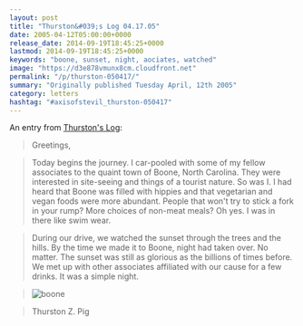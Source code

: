 ```yaml
---
layout: post
title: "Thurston&#039;s Log 04.17.05"
date: 2005-04-12T05:00:00+0000
release_date: 2014-09-19T18:45:25+0000
lastmod: 2014-09-19T18:45:25+0000
keywords: "boone, sunset, night, aociates, watched"
image: "https://d3e878vmunx8cm.cloudfront.net"
permalink: "/p/thurston-050417/"
summary: "Originally published Tuesday April, 12th 2005"
category: letters
hashtag: "#axisofstevil_thurston-050417"
---
```


An entry from [Thurston's Log](/p/thurston):

> Greetings, 

> Today begins the journey. I car-pooled with some of my fellow associates to the quaint town of Boone, North Carolina. They were interested in site-seeing and things of a tourist nature. So was I. I had heard that Boone was filled with hippies and that vegetarian and vegan foods were more abundant. People that won't try to stick a fork in your rump? More choices of non-meat meals? Oh yes. I was in there like swim wear.

> During our drive, we watched the sunset through the trees and the hills. By the time we made it to Boone, night had taken over. No matter. The sunset was still as glorious as the billions of times before. We met up with other associates affiliated with our cause for a few drinks. It was a simple night.

> ![boone](https://d3e878vmunx8cm.cloudfront.net/assets/This%20cool%20vista%20in%20boone.jpg)

> Thurston Z. Pig
